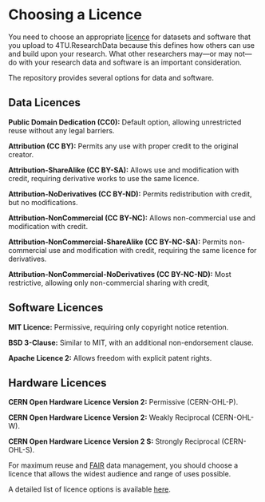 # Choosing a Licence

You need to choose an appropriate [licence](https://choosealicense.com/) for datasets and software that you upload to 4TU.ResearchData because this defines how others can use and build upon your research. What other researchers may—or may not—do with your research data and software is an important consideration. 

The repository provides several options for data and software. 

## Data Licences

**Public Domain Dedication (CC0):** Default option, allowing unrestricted reuse without any legal barriers.

**Attribution (CC BY):** Permits any use with proper credit to the original creator.

**Attribution-ShareAlike (CC BY-SA):** Allows use and modification with credit, requiring derivative works to use the same licence.

**Attribution-NoDerivatives (CC BY-ND):** Permits redistribution with credit, but no modifications.

**Attribution-NonCommercial (CC BY-NC):** Allows non-commercial use and modification with credit.

**Attribution-NonCommercial-ShareAlike (CC BY-NC-SA):** Permits non-commercial use and modification with credit, requiring the same licence for derivatives.

**Attribution-NonCommercial-NoDerivatives (CC BY-NC-ND):** Most restrictive, allowing only non-commercial sharing with credit,

## Software Licences
**MIT Licence:** Permissive, requiring only copyright notice retention.

**BSD 3-Clause:** Similar to MIT, with an additional non-endorsement clause.

**Apache Licence 2:** Allows freedom with explicit patent rights.

## Hardware Licences
**CERN Open Hardware Licence Version 2:** Permissive (CERN-OHL-P).

**CERN Open Hardware Licence Version 2:** Weakly Reciprocal (CERN-OHL-W).

**CERN Open Hardware Licence Version 2 S:** Strongly Reciprocal (CERN-OHL-S).

For maximum reuse and [FAIR](/introduction/fair_data_and_software) data management, you should choose a licence that allows the widest audience and range of uses possible.

A detailed list of licence options is available [here](https://data.4tu.nl/info/en/use/publish-cite/upload-your-data-in-our-data-repository/licencing). 
